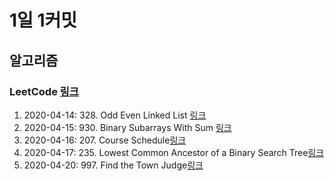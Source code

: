 # 1일 1커밋

## 알고리즘

### LeetCode [링크](https://leetcode.com/)
1. 2020-04-14: 328. Odd Even Linked List [링크](https://leetcode.com/problems/odd-even-linked-list/)
2. 2020-04-15: 930. Binary Subarrays With Sum [링크](https://leetcode.com/problems/binary-subarrays-with-sum/)
3. 2020-04-16: 207. Course Schedule[링크](https://leetcode.com/problems/course-schedule/)
4. 2020-04-17: 235. Lowest Common Ancestor of a Binary Search Tree[링크](https://leetcode.com/problems/lowest-common-ancestor-of-a-binary-search-tree/)
5. 2020-04-20: 997. Find the Town Judge[링크](https://leetcode.com/problems/find-the-town-judge/)

